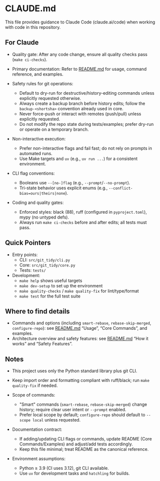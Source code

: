 # CLAUDE.md

This file provides guidance to Claude Code (claude.ai/code) when working with code in this repository.

## For Claude
- Quality gate: After any code change, ensure all quality checks pass (`make ci-checks`).
- Primary documentation: Refer to [README.md](README.md) for usage, command reference, and examples.

- Safety rules for git operations:
  - Default to dry-run for destructive/history-editing commands unless explicitly requested otherwise.
  - Always create a backup branch before history edits; follow the `backup-<shortsha>` convention already used in core.
  - Never force-push or interact with remotes (push/pull) unless explicitly requested.
  - Do not modify the repo state during tests/examples; prefer dry-run or operate on a temporary branch.

- Non-interactive execution:
  - Prefer non-interactive flags and fail fast; do not rely on prompts in automated runs.
  - Use Make targets and `uv` (e.g., `uv run ...`) for a consistent environment.

- CLI flag conventions:
  - Booleans use `--[no-]flag` (e.g., `--prompt`/`--no-prompt`).
  - Tri-state behavior uses explicit enums (e.g., `--conflict-bias=ours|theirs|none`).

- Coding and quality gates:
  - Enforced styles: black (88), ruff (configured in `pyproject.toml`), mypy (no untyped defs).
  - Always run `make ci-checks` before and after edits; all tests must pass.

## Quick Pointers
- Entry points:
  - CLI: `src/git_tidy/cli.py`
  - Core: `src/git_tidy/core.py`
  - Tests: `tests/`
- Development:
  - `make help` shows useful targets
  - `make dev-setup` to set up the environment
  - `make quality-checks` / `make quality-fix` for lint/type/format
  - `make test` for the full test suite

## Where to find details
- Commands and options (including `smart-rebase`, `rebase-skip-merged`, `configure-repo`): see [README.md](README.md) “Usage”, “Core Commands”, and examples.
- Architecture overview and safety features: see [README.md](README.md) “How it works” and “Safety Features”.

## Notes
- This project uses only the Python standard library plus git CLI.
- Keep import order and formatting compliant with ruff/black; run `make quality-fix` if needed.
- Scope of commands:
  - "Smart" commands (`smart-rebase`, `rebase-skip-merged`) change history; require clear user intent or `--prompt` enabled.
  - Prefer local scope by default; `configure-repo` should default to `--scope local` unless requested.

- Documentation contract:
  - If adding/updating CLI flags or commands, update README (Core Commands/Examples) and adjust/add tests accordingly.
  - Keep this file minimal; treat README as the canonical reference.

- Environment assumptions:
  - Python ≥ 3.9 (CI uses 3.12), git CLI available.
  - Use `uv` for development tasks and `hatchling` for builds.